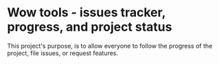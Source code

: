 # Wow tools - issues tracker, progress, and project status

This project's purpose, is to allow everyone to follow the progress of the project, file issues, or request features.
